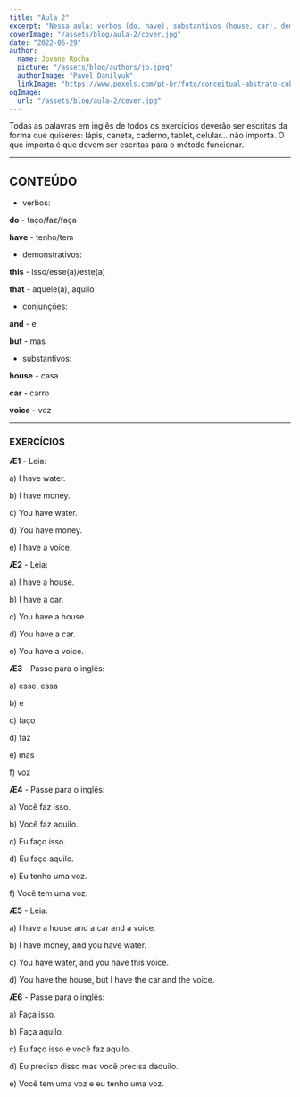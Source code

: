 ```yaml
---
title: "Aula 2"
excerpt: "Nessa aula: verbos (do, have), substantivos (house, car), demonstrativos (this, that), conjunções (and, but)."
coverImage: "/assets/blog/aula-2/cover.jpg"
date: "2022-06-29"
author:
  name: Jovane Rocha
  picture: "/assets/blog/authors/jo.jpeg"
  authorImage: "Pavel Danilyuk"
  linkImage: "https://www.pexels.com/pt-br/foto/conceitual-abstrato-coberto-tampado-8553778/"
ogImage:
  url: "/assets/blog/aula-2/cover.jpg"
---
```


Todas as palavras em inglês de todos os exercícios deverão ser escritas da forma que quiseres:
lápis, caneta, caderno, tablet, celular... não importa. O que importa é
que devem ser escritas para o método funcionar.

---

## CONTEÚDO

- verbos:

**do** - faço/faz/faça

**have** - tenho/tem

- demonstrativos:

**this** - isso/esse(a)/este(a)

**that** - aquele(a), aquilo

- conjunções:

**and** - e

**but** - mas

- substantivos:

**house** - casa

**car** - carro

**voice** - voz

---

### EXERCÍCIOS

**Æ1** - Leia:

a) I have water.

b) I have money.

c) You have water.

d) You have money.

e) I have a voice.

**Æ2** - Leia:

a) I have a house.

b) I have a car.

c) You have a house.

d) You have a car.

e) You have a voice.

**Æ3** - Passe para o inglês:

a) esse, essa

b) e

c) faço

d) faz

e) mas

f) voz

**Æ4** - Passe para o inglês:

a) Você faz isso.

b) Você faz aquilo.

c) Eu faço isso.

d) Eu faço aquilo.

e) Eu tenho uma voz.

f) Você tem uma voz.

**Æ5** - Leia:

a) I have a house and a car and a voice.

b) I have money, and you have water.

c) You have water, and you have this voice.

d) You have the house, but I have the car and the voice.

**Æ6** - Passe para o inglês:

a) Faça isso.

b) Faça aquilo.

c) Eu faço isso e você faz aquilo.

d) Eu preciso disso mas você precisa daquilo.

e) Você tem uma voz e eu tenho uma voz.
